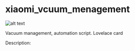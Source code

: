 # xiaomi_vcuum_menagement
![alt text](https://raw.githubusercontent.com/alesoft73/xiaomi_vacuum_menagement/main/Image_1.pn)

Vacuum management, automation script. Lovelace card

Description:


